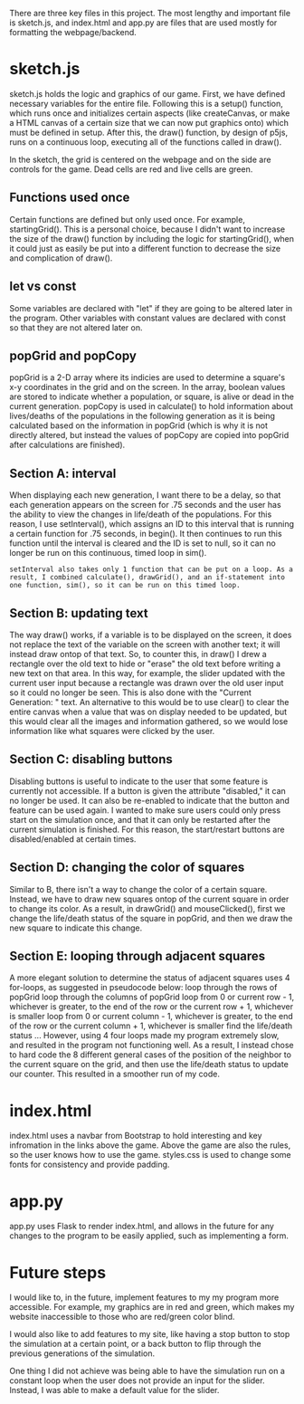 There are three key files in this project. The most lengthy and important file is sketch.js, and index.html and app.py are files that are used mostly for formatting the webpage/backend. 

# sketch.js
sketch.js holds the logic and graphics of our game. First, we have defined necessary variables for the entire file. Following this is a setup() function, which runs once and initializes certain aspects (like createCanvas, or make a HTML canvas of a certain size that we can now put graphics onto) which must be defined in setup. After this, the draw() function, by design of p5js, runs on a continuous loop, executing all of the functions called in draw().

In the sketch, the grid is centered on the webpage and on the side are controls for the game. Dead cells are red and live cells are green. 

   ## Functions used once
   Certain functions are defined but only used once. For example, startingGrid(). This is a personal choice, because I didn't want to increase the size of the draw() function by including the logic for startingGrid(), when it could just as easily be put into a different function to decrease the size and complication of draw(). 

   ## let vs const
   Some variables are declared with "let" if they are going to be altered later in the program. Other variables with constant values are declared with const so that they are not altered later on. 

   ## popGrid and popCopy
   popGrid is a 2-D array where its indicies are used to determine a square's x-y coordinates in the grid and on the screen. In the array, boolean values are stored to indicate whether a population, or square, is alive or dead in the current generation. popCopy is used in calculate() to hold information about lives/deaths of the populations in the following generation as it is being calculated based on the information in popGrid (which is why it is not directly altered, but instead the values of popCopy are copied into popGrid after calculations are finished).

   ## Section A: interval
   When displaying each new generation, I want there to be a delay, so that each generation appears on the screen for .75 seconds and the user has the ability to view the changes in life/death of the populations. For this reason, I use setInterval(), which assigns an ID to this interval that is running a certain function for .75 seconds, in begin(). It then continues to run this function until the interval is cleared and the ID is set to null, so it can no longer be run on this continuous, timed loop in sim(). 

    setInterval also takes only 1 function that can be put on a loop. As a result, I combined calculate(), drawGrid(), and an if-statement into one function, sim(), so it can be run on this timed loop. 

   ## Section B: updating text 
   The way draw() works, if a variable is to be displayed on the screen, it does not replace the text of the variable on the screen with another text; it will instead draw ontop of that text. So, to counter this, in draw() I drew a rectangle over the old text to hide or "erase" the old text before writing a new text on that area. In this way, for example, the slider updated with the current user input because a rectangle was drawn over the old user input so it could no longer be seen. This is also done with the "Current Generation: " text. An alternative to this would be to use clear() to clear the entire canvas when a value that was on display needed to be updated, but this would clear all the images and information gathered, so we would lose information like what squares were clicked by the user. 

   ## Section C: disabling buttons
   Disabling buttons is useful to indicate to the user that some feature is currently not accessible. If a button is given the attribute "disabled," it can no longer be used. It can also be re-enabled to indicate that the button and feature can be used again. I wanted to make sure users could only press start on the simulation once, and that it can only be restarted after the current simulation is finished. For this reason, the start/restart buttons are disabled/enabled at certain times. 

   ## Section D: changing the color of squares
   Similar to B, there isn't a way to change the color of a certain square. Instead, we have to draw new squares ontop of the current square in order to change its color. As a result, in drawGrid() and mouseClicked(), first we change the life/death status of the square in popGrid, and then we draw the new square to indicate this change. 

   ## Section E: looping through adjacent squares
   A more elegant solution to determine the status of adjacent squares uses 4 for-loops, as suggested in pseudocode below: 
    loop through the rows of popGrid
        loop through the columns of popGrid
            loop from 0 or current row - 1, whichever is greater, to the end of the row or the current row + 1, whichever is smaller
                loop from 0 or current column - 1, whichever is greater, to the end of the row or the current column + 1, whichever is smaller
                    find the life/death status 
                    ...
    However, using 4 four loops made my program extremely slow, and resulted in the program not functioning well. As a result, I instead chose to hard code the 8 different general cases of the position of the neighbor to the current square on the grid, and then use the life/death status to update our counter. This resulted in a smoother run of my code. 

# index.html 
index.html uses a navbar from Bootstrap to hold interesting and key infromation in the links above the game. Above the game are also the rules, so the user knows how to use the game. styles.css is used to change some fonts for consistency and provide padding. 

# app.py
app.py uses Flask to render index.html, and allows in the future for any changes to the program to be easily applied, such as implementing a form. 

# Future steps 
I would like to, in the future, implement features to my my program more accessible. For example, my graphics are in red and green, which makes my website inaccessible to those who are red/green color blind.

I would also like to add features to my site, like having a stop button to stop the simulation at a certain point, or a back button to flip through the previous generations of the simulation. 

One thing I did not achieve was being able to have the simulation run on a constant loop when the user does not provide an input for the slider. Instead, I was able to make a default value for the slider. 
